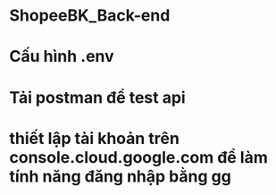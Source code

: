 # ShopeeBK_Back-end

# Cấu hình .env 
<!-- 
    MONGO_URI=mongodb://localhost:27017/mydatabase
    MYSQL_URL=mysql://user:password@mysql:3306/shopee_db


    # Cấu hình ứng dụng
    PORT=3000

    # Cấu hình MySQL
    DB_HOST=localhost  # hoặc 127.0.0.1
    DB_PORT=3306
    DB_USER=user
    DB_PASSWORD=password
    DB_NAME=shopee_db

    # Key
    secretKey = 
    refreshSecretKey = 
    sessionKey = 

    # Đăng nhập bằng GG
    GOOGLE_CLIENT_ID = 
    GOOGLE_CLIENT_SECRET = 
-->

# Tải postman để test api 
# thiết lập tài khoản trên console.cloud.google.com để làm tính năng đăng nhập bằng gg
